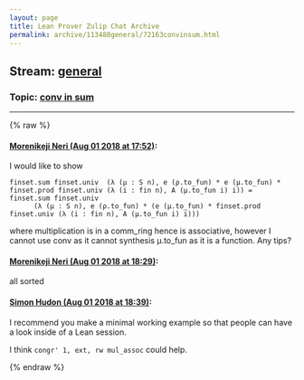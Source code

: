 ```yaml
---
layout: page
title: Lean Prover Zulip Chat Archive 
permalink: archive/113488general/72163convinsum.html
---
```


## Stream: [general](index.html)
### Topic: [conv in sum](72163convinsum.html)

---


{% raw %}
#### [ Morenikeji Neri (Aug 01 2018 at 17:52)](https://leanprover.zulipchat.com/#narrow/stream/113488-general/topic/conv%20in%20sum/near/130723162):
I would like to show
```lean
finset.sum finset.univ  (λ (μ : S n), e (ρ.to_fun) * e (μ.to_fun) * finset.prod finset.univ (λ (i : fin n), A (μ.to_fun i) i)) = finset.sum finset.univ
      (λ (μ : S n), e (ρ.to_fun) * (e (μ.to_fun) * finset.prod finset.univ (λ (i : fin n), A (μ.to_fun i) i))) 
```
where multiplication is in a comm_ring hence is associative, however I cannot use conv as it cannot synthesis μ.to_fun as it is a function. Any tips?

#### [ Morenikeji Neri (Aug 01 2018 at 18:29)](https://leanprover.zulipchat.com/#narrow/stream/113488-general/topic/conv%20in%20sum/near/130725250):
all sorted

#### [ Simon Hudon (Aug 01 2018 at 18:39)](https://leanprover.zulipchat.com/#narrow/stream/113488-general/topic/conv%20in%20sum/near/130725742):
I recommend you make a minimal working example so that people can have a look inside of a Lean session. 

I think `congr' 1, ext, rw mul_assoc` could help.


{% endraw %}
